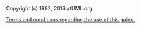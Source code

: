 Copyright (c) 1992, 2016 xtUML.org

[Terms and conditions regarding the use of this guide.](../about.html)

